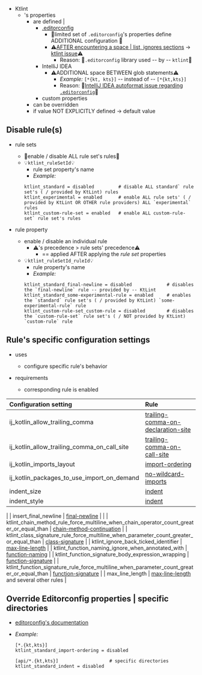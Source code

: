 * Ktlint
  * 's properties 
    * are defined |
      * [.editorconfig](https://editorconfig.org/)
        * 👀limited set of `.editorconfig`'s properties define ADDITIONAL configuration 👀
        * ⚠️[AFTER encountering a space | list, ignores sections](https://github.com/editorconfig/editorconfig/issues/148) -> [ktlint issue](https://github.com/pinterest/ktlint/issues/762)⚠️
          * Reason: 🧠`.editorconfig` library used -- by -- `ktlint`🧠
      * IntelliJ IDEA
        * ⚠️ADDITIONAL space BETWEEN glob statements⚠️
          * _Example:_ `[*{kt, kts}]` -- instead of -- `[*{kt,kts}]`
          * Reason: 🧠[IntelliJ IDEA autoformat issue regarding `.editorconfig`](https://youtrack.jetbrains.com/issue/IDEA-242506)🧠
      * custom properties
    * can be overridden
    * if value NOT EXPLICITLY defined -> default value

## Disable rule(s)

* rule sets
  * 👀enable / disable ALL rule set's rules👀
  * 💡`ktlint_ruleSetId`💡
    * rule set property's name
    * _Example:_
    ```.editorconfig
    ktlint_standard = disabled         # disable ALL standard` rule set's ( / provided by KtLint) rules
    ktlint_experimental = enabled      # enable ALL rule sets' ( / provided by KtLint OR OTHER rule providers) ALL `experimental` rules
    ktlint_custom-rule-set = enabled   # enable ALL custom-rule-set` rule set's rules
    ```

* rule property
  * enable / disable an individual rule
    * ⚠️'s precedence > rule sets' precedence⚠️
      * == applied AFTER applying the *rule set* properties
  * 💡`ktlint_ruleSetId_ruleId`💡
    * rule property's name
    * _Example:_
    ```.editorconfig
    ktlint_standard_final-newline = disabled             # disables the `final-newline` rule -- provided by -- KtLint
    ktlint_standard_some-experimental-rule = enabled     # enables the `standard` rule set's ( / provided by KtLint) `some-experimental-rule` rule 
    ktlint_custom-rule-set_custom-rule = disabled        # disables the `custom-rule-set` rule set's ( / NOT provided by KtLint) `custom-rule` rule 
    ```

## Rule's specific configuration settings

* uses
  * configure specific rule's behavior 

* requirements
  * corresponding rule is enabled

| Configuration setting                                                                     | Rule                                                                                  |
|:------------------------------------------------------------------------------------------|:--------------------------------------------------------------------------------------|
| ij_kotlin_allow_trailing_comma                                                            | [trailing-comma-on-declaration-site](standard.md#trailing-comma-on-declaration-site) |
| ij_kotlin_allow_trailing_comma_on_call_site                                               | [trailing-comma-on-call-site](standard.md#trailing-comma-on-call-site)               |
| ij_kotlin_imports_layout                                                                  | [import-ordering](standard.md#import-ordering)                                       |
| ij_kotlin_packages_to_use_import_on_demand                                                | [no-wildcard-imports](standard.md#no-wildcard-imports)                               |
| indent_size                                                                               | [indent](standard.md#indentation)                                                    |                                                                                       |
| indent_style                                                                              | [indent](standard.md#indentation)                                                    |                                                                                       |
|
| insert_final_newline                                                                      | [final-newline](standard.md#final-newline)                                           |                                                                                       |
| ktlint_chain_method_rule_force_multiline_when_chain_operator_count_greater_or_equal_than  | [chain-method-continuation](../experimental/#chain-method-continuation)               |
| ktlint_class_signature_rule_force_multiline_when_parameter_count_greater_or_equal_than    | [class-signature](../experimental/#class-signature)                                   |
| ktlint_ignore_back_ticked_identifier                                                      | [max-line-length](standard.md#max-line-length)                                       |
| ktlint_function_naming_ignore_when_annotated_with                                         | [function-naming](standard.md#function-naming)                                       |
| ktlint_function_signature_body_expression_wrapping                                        | [function-signature](standard.md#function-signature)                                 |
| ktlint_function_signature_rule_force_multiline_when_parameter_count_greater_or_equal_than | [function-signature](standard.md#function-signature)                                 |
| max_line_length                                                                           | [max-line-length](standard.md#max-line-length) and several other rules               |

## Override Editorconfig properties | specific directories

* [editorconfig's documentation](https://editorconfig.org/#file-format-details)
* _Example:_

    ```.editorconfig
    [*.{kt,kts}]
    ktlint_standard_import-ordering = disabled
    
    [api/*.{kt,kts}]                   # specific directories 
    ktlint_standard_indent = disabled
    ```
